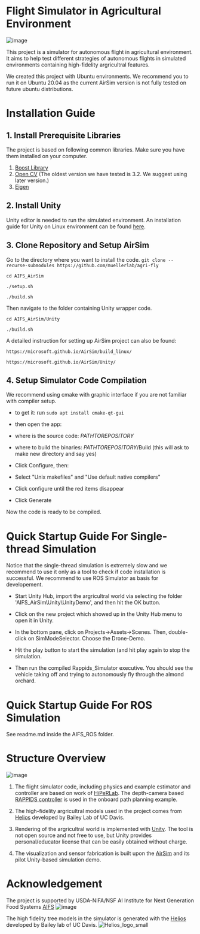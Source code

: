 # Flight Simulator in Agricultural Environment
![image](https://github.com/muellerlab/agri-fly/assets/110063695/5fecdac9-0d25-4754-855e-459e86eb46f1)




This project is a simulator for autonomous flight in agricultural environment. 
It aims to help test different strategies of autonomous flights in simulated environments containing high-fidelity argricultral features. 

We created this project with Ubuntu environments. We recommend you to run it on Ubuntu 20.04 as the current AirSim version is not fully tested on future ubuntu distributions.

# Installation Guide

## 1. Install Prerequisite Libraries
The project is based on following common libraries. Make sure you have them installed on your computer. 
1. [Boost Library](https://www.boost.org/)
2. [Open CV](https://opencv.org/) (The oldest version we have tested is 3.2. We suggest using later version.) 
3. [Eigen](https://eigen.tuxfamily.org/index.php?title=Main_Page) 

## 2. Install Unity
Unity editor is needed to run the simulated environment. 
An installation guide for Unity on Linux environment can be found [here](https://docs.unity3d.com/2020.1/Documentation/Manual/GettingStartedInstallingHub.html).

## 3. Clone Repository and Setup AirSim
Go to the directory where you want to install the code.
`git clone --recurse-submodules https://github.com/muellerlab/agri-fly` 

`cd AIFS_AirSim`

`./setup.sh`

`./build.sh`

Then navigate to the folder containing Unity wrapper code. 

`cd AIFS_AirSim/Unity`

`./build.sh`

A detailed instruction for setting up AirSim project can also be found: 

`https://microsoft.github.io/AirSim/build_linux/`

`https://microsoft.github.io/AirSim/Unity/`


## 4. Setup Simulator Code Compilation
We recommend using cmake with graphic interface if you are not familiar with compiler setup.

* to get it: run `sudo apt install cmake-qt-gui`

* then open the app:

* where is the source code: $PATH TO REPOSITORY$

* where to build the binaries: $PATH TO REPOSITORY$/Build (this will ask to make new directory and say yes)

* Click Configure, then: 

* Select "Unix makefiles" and "Use default native compilers" 

* Click configure until the red items disappear 

* Click Generate 

Now the code is ready to be compiled.

# Quick Startup Guide For Single-thread Simulation

Notice that the single-thread simulation is extremely slow and we recommend to use it only as a tool to check if code installation is successful. We recommend to use ROS Simulator as basis for developement. 

* Start Unity Hub, import the argricultral world via selecting the folder 'AIFS_AirSim\Unity\UnityDemo', and then hit the OK button.

* Click on the new project which showed up in the Unity Hub menu to open it in Unity.

* In the bottom pane, click on Projects->Assets->Scenes. Then, double-click on SimModeSelector. Choose the Drone-Demo.

* Hit the play button to start the simulation (and hit play again to stop the simulation. 

* Then run the compiled Rappids_Simulator executive. You should see the vehicle taking off and trying to autonomously fly through the almond orchard.


# Quick Startup Guide For ROS Simulation
See readme.md inside the AIFS_ROS folder.


# Structure Overview
![image](https://github.com/muellerlab/agri-fly/assets/110063695/95599e4f-9acf-4730-a310-196810069287)



1. The flight simulator code, including physics and example estimator and controller are based on work of [HiPeRLab](https://hiperlab.berkeley.edu/). The depth-camera based [RAPPIDS controller](https://hiperlab.berkeley.edu/wp-content/uploads/2020/11/2020_RectangularPyramid.pdf) is used in the onboard path planning example. 

2. The high-fidelity argricultral models used in the project comes from [Helios](https://baileylab.ucdavis.edu/software/helios/) developed by Bailey Lab of UC Davis.

3. Rendering of the argricultral world is implemented with [Unity](https://unity.com/). The tool is not open source and not free to use, but Unity provides personal/educator license that can be easily obtained without charge. 

4. The visualization and sensor fabrication is built upon the [AirSim](https://microsoft.github.io/AirSim/) and its pilot Unity-based simulation demo. 


# Acknowledgement
The project is supported by USDA-NIFA/NSF AI Institute for Next Generation Food Systems [AIFS](https://aifs.ucdavis.edu/)
![image](https://user-images.githubusercontent.com/39609430/147998908-35fdf682-6ddc-4d3a-9b42-f0877b539d82.png)

The high fidelity tree models in the simulator is generated with the [Helios](https://baileylab.ucdavis.edu/software/helios/) developed by Bailey lab of UC Davis.
![Helios_logo_small](https://user-images.githubusercontent.com/39609430/153678415-4192ebe7-d9f6-4d66-9a28-ed2dbb2a6443.png)


